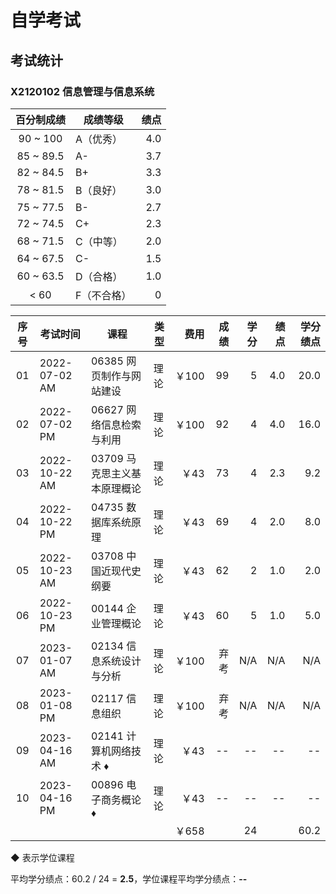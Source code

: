 # 自学考试

## 考试统计

### X2120102 信息管理与信息系统

| 百分制成绩 | 成绩等级 | 绩点 |
| :-: | -- | -: |
| 90 ~ 100 | A（优秀） | 4.0 |
| 85 ~ 89.5 | A- | 3.7 |
| 82 ~ 84.5 | B+ | 3.3 |
| 78 ~ 81.5 | B（良好） | 3.0 |
| 75 ~ 77.5 | B- | 2.7 |
| 72 ~ 74.5 | C+ | 2.3 |
| 68 ~ 71.5 | C（中等） | 2.0 |
| 64 ~ 67.5 | C- | 1.5 |
| 60 ~ 63.5 | D（合格） | 1.0 |
| < 60 | F（不合格） | 0 |

| 序号 | 考试时间 | 课程 | 类型 | 费用 | 成绩 | 学分 | 绩点 | 学分绩点 |
| :-: | -- | -- | -- | -: | -: | -: | -: | -: |
| 01 | 2022-07-02 AM | 06385 网页制作与网站建设 | 理论 | ￥100 | 99 | 5 | 4.0 | 20.0 |
| 02 | 2022-07-02 PM | 06627 网络信息检索与利用 | 理论 | ￥100 | 92 | 4 | 4.0 | 16.0 |
| 03 | 2022-10-22 AM | 03709 马克思主义基本原理概论 | 理论 | ￥43 | 73 | 4 | 2.3 | 9.2 |
| 04 | 2022-10-22 PM | 04735 数据库系统原理 | 理论 | ￥43 | 69 | 4 | 2.0 | 8.0 |
| 05 | 2022-10-23 AM | 03708 中国近现代史纲要 | 理论 | ￥43 | 62 | 2 | 1.0 | 2.0 |
| 06 | 2022-10-23 PM | 00144 企业管理概论 | 理论 | ￥43 | 60 | 5 | 1.0 | 5.0 |
| 07 | 2023-01-07 AM | 02134 信息系统设计与分析 | 理论 | ￥100 | 弃考 | N/A | N/A | N/A |
| 08 | 2023-01-08 PM | 02117 信息组织 | 理论 | ￥100 | 弃考 | N/A | N/A | N/A |
| 09 | 2023-04-16 AM | 02141 计算机网络技术 ♦ | 理论 | ￥43 | -- | -- | -- | -- |
| 10 | 2023-04-16 PM | 00896 电子商务概论 ♦ | 理论 | ￥43 | -- | -- | -- | -- |
| | | | | ￥658 | | 24 | | 60.2 |

◆ 表示学位课程

平均学分绩点：60.2 / 24 = **2.5**，学位课程平均学分绩点：**--**
